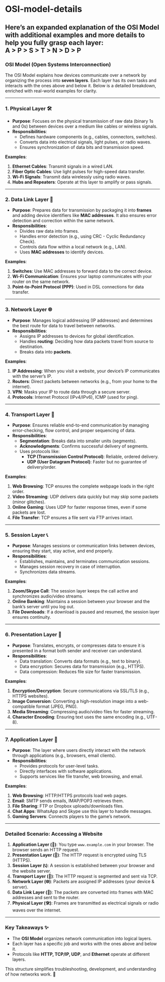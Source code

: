 # OSI-model-details 
Here’s an expanded explanation of the **OSI Model** with additional examples and more details to help you fully grasp each layer:  
A > P > S > T > N > D > P
---

### **OSI Model (Open Systems Interconnection)**  
The OSI Model explains how devices communicate over a network by organizing the process into **seven layers**. Each layer has its own tasks and interacts with the ones above and below it. Below is a detailed breakdown, enriched with real-world examples for clarity.

---

### **1. Physical Layer** 🛠️  
- **Purpose**: Focuses on the physical transmission of raw data (binary 1s and 0s) between devices over a medium like cables or wireless signals.  
- **Responsibilities**:  
  - Defines hardware components (e.g., cables, connectors, switches).  
  - Converts data into electrical signals, light pulses, or radio waves.  
  - Ensures synchronization of data bits and transmission speed.  

**Examples**:  
1. **Ethernet Cables**: Transmit signals in a wired LAN.  
2. **Fiber Optic Cables**: Use light pulses for high-speed data transfer.  
3. **Wi-Fi Signals**: Transmit data wirelessly using radio waves.  
4. **Hubs and Repeaters**: Operate at this layer to amplify or pass signals.  

---

### **2. Data Link Layer** 🔗  
- **Purpose**: Prepares data for transmission by packaging it into **frames** and adding device identifiers like **MAC addresses**. It also ensures error detection and correction within the same network.  
- **Responsibilities**:  
  - Divides raw data into frames.  
  - Handles error detection (e.g., using CRC - Cyclic Redundancy Check).  
  - Controls data flow within a local network (e.g., LAN).  
  - Uses **MAC addresses** to identify devices.  

**Examples**:  
1. **Switches**: Use MAC addresses to forward data to the correct device.  
2. **Wi-Fi Communication**: Ensures your laptop communicates with your router on the same network.  
3. **Point-to-Point Protocol (PPP)**: Used in DSL connections for data transfer.  

---

### **3. Network Layer** 🌐  
- **Purpose**: Manages logical addressing (IP addresses) and determines the best route for data to travel between networks.  
- **Responsibilities**:  
  - Assigns IP addresses to devices for global identification.  
  - Handles **routing**: Deciding how data packets travel from source to destination.  
  - Breaks data into **packets**.  

**Examples**:  
1. **IP Addressing**: When you visit a website, your device’s IP communicates with the server’s IP.  
2. **Routers**: Direct packets between networks (e.g., from your home to the internet).  
3. **VPN**: Masks your IP to route data through a secure server.  
4. **Protocols**: Internet Protocol (IPv4/IPv6), ICMP (used for ping).  

---

### **4. Transport Layer** 🚛  
- **Purpose**: Ensures reliable end-to-end communication by managing error-checking, flow control, and proper sequencing of data.  
- **Responsibilities**:  
  - **Segmentation**: Breaks data into smaller units (segments).  
  - **Acknowledgments**: Confirms successful delivery of segments.  
  - Uses protocols like:  
    - **TCP (Transmission Control Protocol)**: Reliable, ordered delivery.  
    - **UDP (User Datagram Protocol)**: Faster but no guarantee of delivery/order.  

**Examples**:  
1. **Web Browsing**: TCP ensures the complete webpage loads in the right order.  
2. **Video Streaming**: UDP delivers data quickly but may skip some packets (minor glitches).  
3. **Online Gaming**: Uses UDP for faster response times, even if some packets are lost.  
4. **File Transfer**: TCP ensures a file sent via FTP arrives intact.  

---

### **5. Session Layer** 📞  
- **Purpose**: Manages sessions or communication links between devices, ensuring they start, stay active, and end properly.  
- **Responsibilities**:  
  - Establishes, maintains, and terminates communication sessions.  
  - Manages session recovery in case of interruption.  
  - Synchronizes data streams.  

**Examples**:  
1. **Zoom/Skype Call**: The session layer keeps the call active and synchronizes audio/video streams.  
2. **Online Banking**: Maintains a session between your browser and the bank’s server until you log out.  
3. **File Downloads**: If a download is paused and resumed, the session layer ensures continuity.  

---

### **6. Presentation Layer** 🎨  
- **Purpose**: Translates, encrypts, or compresses data to ensure it is presented in a format both sender and receiver can understand.  
- **Responsibilities**:  
  - Data translation: Converts data formats (e.g., text to binary).  
  - Data encryption: Secures data for transmission (e.g., HTTPS).  
  - Data compression: Reduces file size for faster transmission.  

**Examples**:  
1. **Encryption/Decryption**: Secure communications via SSL/TLS (e.g., HTTPS websites).  
2. **Image Conversion**: Converting a high-resolution image into a web-compatible format (JPEG, PNG).  
3. **Media Streaming**: Compressing audio/video files for faster streaming.  
4. **Character Encoding**: Ensuring text uses the same encoding (e.g., UTF-8).  

---

### **7. Application Layer** 📱  
- **Purpose**: The layer where users directly interact with the network through applications (e.g., browsers, email clients).  
- **Responsibilities**:  
  - Provides protocols for user-level tasks.  
  - Directly interfaces with software applications.  
  - Supports services like file transfer, web browsing, and email.  

**Examples**:  
1. **Web Browsing**: HTTP/HTTPS protocols load web pages.  
2. **Email**: SMTP sends emails, IMAP/POP3 retrieves them.  
3. **File Sharing**: FTP or Dropbox uploads/downloads files.  
4. **Chat Apps**: WhatsApp and Skype use this layer to handle messages.  
5. **Gaming Servers**: Connects players to the game’s network.  

---

### **Detailed Scenario: Accessing a Website**

1. **Application Layer (📱)**: You type `www.example.com` in your browser. The browser sends an HTTP request.  
2. **Presentation Layer (🎨)**: The HTTP request is encrypted using TLS (HTTPS).  
3. **Session Layer (📞)**: A session is established between your browser and the website server.  
4. **Transport Layer (🚛)**: The HTTP request is segmented and sent via TCP.  
5. **Network Layer (🌐)**: Packets are assigned IP addresses (your device & server).  
6. **Data Link Layer (🔗)**: The packets are converted into frames with MAC addresses and sent to the router.  
7. **Physical Layer (🛠️)**: Frames are transmitted as electrical signals or radio waves over the internet.

---

### **Key Takeaways** ✨  
- The **OSI Model** organizes network communication into logical layers.  
- Each layer has a specific job and works with the ones above and below it.  
- Protocols like **HTTP, TCP/IP, UDP**, and **Ethernet** operate at different layers.  

This structure simplifies troubleshooting, development, and understanding of how networks work. 🌟
